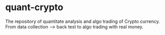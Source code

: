 # quant-crypto
The repository of quantitate analysis and algo trading of Crypto currency. From data collection --> back test to algo trading with real money.
